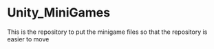 # Unity_MiniGames
This is the repository to put the minigame files so that the repository is easier to move
